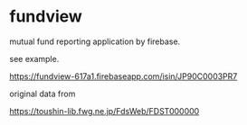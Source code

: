 # fundview

mutual fund reporting application by firebase.

see example.

https://fundview-617a1.firebaseapp.com/isin/JP90C0003PR7



original data from

https://toushin-lib.fwg.ne.jp/FdsWeb/FDST000000
